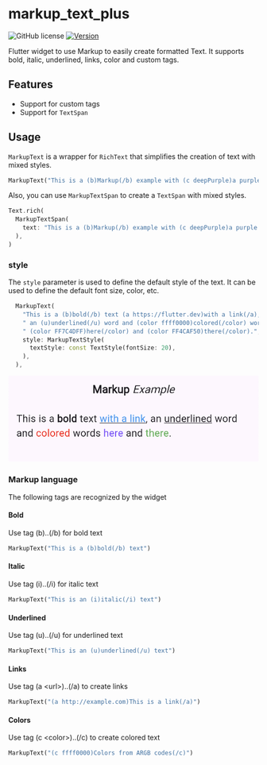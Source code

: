 # markup_text_plus

![GitHub license](https://img.shields.io/badge/license-MIT-blue.svg?style=flat)
[![Version](https://img.shields.io/pub/v/markup_text_plus.svg)](https://pub.dev/packages/markup_text_plus)

Flutter widget to use Markup to easily create formatted Text. It supports bold, italic, underlined, links, color and custom tags.

## Features
- Support for custom tags
- Support for `TextSpan`

## Usage

`MarkupText` is a wrapper for `RichText` that simplifies the creation of text with mixed styles.

```dart
MarkupText("This is a (b)Markup(/b) example with (c deepPurple)a purple text(/c)")
```

Also, you can use `MarkupTextSpan` to create a `TextSpan` with mixed styles.

```dart
Text.rich(
  MarkupTextSpan(
    text: "This is a (b)Markup(/b) example with (c deepPurple)a purple text(/c)",
  ),
)
```

### style

The `style` parameter is used to define the default style of the text. It can be used to define the default font size, color, etc.

```dart
  MarkupText(
    "This is a (b)bold(/b) text (a https://flutter.dev)with a link(/a),"
    " an (u)underlined(/u) word and (color ffff0000)colored(/color) words"
    " (color FF7C4DFF)here(/color) and (color FF4CAF50)there(/color).",
    style: MarkupTextStyle(
      textStyle: const TextStyle(fontSize: 20),
    ),
  ),
```

![](.README_images/example_image_1.png)

### Markup language

The following tags are recognized by the widget

#### Bold

Use tag (b)..(/b) for bold text

```dart
MarkupText("This is a (b)bold(/b) text")
```

#### Italic

Use tag (i)..(/i) for italic text

```dart
MarkupText("This is an (i)italic(/i) text")
```

#### Underlined

Use tag (u)..(/u) for underlined text

```dart
MarkupText("This is an (u)underlined(/u) text")
```

#### Links

Use tag (a \<url\>)..(/a) to create links

```dart
MarkupText("(a http://example.com)This is a link(/a)")
```
#### Colors

Use tag (c \<color\>)..(/c) to create colored text

```dart
MarkupText("(c ffff0000)Colors from ARGB codes(/c)")
```
